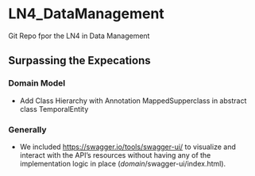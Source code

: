 # LN4_DataManagement
Git Repo fpor the LN4 in Data Management
## Surpassing the Expecations
### Domain Model
- Add Class Hierarchy with Annotation MappedSupperclass in abstract class TemporalEntity
### Generally
- We included https://swagger.io/tools/swagger-ui/ to visualize and interact with the API’s resources without having any of the implementation logic in place (*domain*/swagger-ui/index.html).
